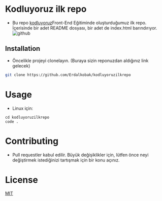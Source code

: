 # Kodluyoruz ilk repo
* Bu repo [kodluyoruz](https://kodluyoruz.org)Front-End Eğitiminde oluşturduğumuz ilk repo. İçerisinde bir adet README dosyası, bir adet de index.html barındırıyor.
![github](https://imgyukle.com/f/2022/11/03/JEu6VY.png)
## Installation

* Öncelikle projeyi clonelayın. (Buraya sizin reponuzdan aldığınız link gelecek)

```bash
git clone https://github.com/Erdalkobak/kodluyoruzilkrepo
```
# Usage
- Linux için:
```linux
cd kodluyoruzilkrepo
code .
```
# Contributing
- Pull requestler kabul edilir. Büyük değişiklikler için, lütfen önce neyi değiştirmek istediğinizi tartışmak için bir konu açınız.
# License
[MIT](https://choosealicense.com/licenses/mit/)
